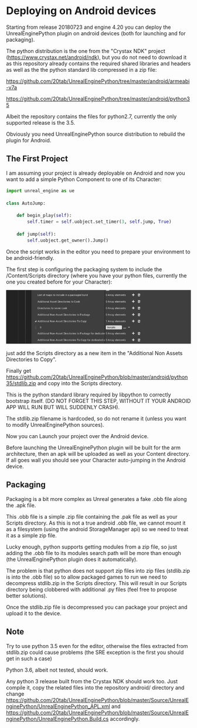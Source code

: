 # Deploying on Android devices

Starting from release 20180723 and engine 4.20 you can deploy the UnrealEnginePython plugin on android devices (both for launching and for packaging).

The python distribution is the one from the "Crystax NDK" project (https://www.crystax.net/android/ndk), but you do not need to download it as this repository
already contains the required shared libraries and headers as well as the the python standard lib compressed in a zip file:

https://github.com/20tab/UnrealEnginePython/tree/master/android/armeabi-v7a

https://github.com/20tab/UnrealEnginePython/tree/master/android/python35

Albeit the repository contains the files for python2.7, currently the only supported release is the 3.5.

Obviously you need UnrealEnginePython source distribution to rebuild the plugin for Android.

## The First Project

I am assuming your project is already deployable on Android and now you want to add a simple Python Component to one of its Character:

```python
import unreal_engine as ue

class AutoJump:

    def begin_play(self):
        self.timer = self.uobject.set_timer(3, self.jump, True)

    def jump(self):
        self.uobject.get_owner().Jump()
```

Once the script works in the editor you need to prepare your environment to be android-friendly.

The first step is configuring the packaging system to include the /Content/Scripts directory (where you have your python files, currently the one you created before for your Character):

![android_packaging](https://github.com/20tab/UnrealEnginePython/raw/master/docs/android_packaging.png)

just add the Scripts directory as a new item in the "Additional Non Assets Directories to Copy".

Finally get https://github.com/20tab/UnrealEnginePython/blob/master/android/python35/stdlib.zip and copy into the Scripts directory.

This is the python standard library required by libpython to correctly bootstrap itself. (DO NOT FORGET THIS STEP, WITHOUT IT YOUR ANDROID APP WILL RUN BUT WILL SUDDENLY CRASH).

The stdlib.zip filename is hardcoded, so do not rename it (unless you want to modify UnrealEnginePython sources).

Now you can Launch your project over the Android device.

Before launching the UnrealEnginePython plugin will be built for the arm architecture, then an apk will be uploaded as well as your Content directory. If all goes wall you should see your Character auto-jumping in the Android device.

## Packaging

Packaging is a bit more complex as Unreal generates a fake .obb file along the .apk file.

This .obb file is a simple .zip file containing the .pak file as well as your Scripts directory. As this is not a true android .obb file, we cannot mount it as a filesystem (using the android StorageManager api) so we need to treat it as a simple zip file.

Lucky enough, python supports getting modules from a zip file, so just adding the .obb file to its modules search path will be more than enough (the UnrealEnginePython plugin does it automatically).

The problem is that python does not support zip files into zip files (stdlib.zip is into the .obb file) so to allow packaged games to run we need to decompress stdlib.zip in the Scripts directory. This will result in our Scripts directory being clobbered with additional .py files (feel free to propose better solutions).

Once the stdlib.zip file is decompressed you can package your project and upload it to the device.

## Note

Try to use python 3.5 even for the editor, otherwise the files extracted from stdlib.zip could cause problems (the SRE exception is the first you should get in such a case)

Python 3.6, albeit not tested, should work.

Any python 3 release built from the Crystax NDK should work too. Just compile it, copy the related files into the repository android/ directory and change https://github.com/20tab/UnrealEnginePython/blob/master/Source/UnrealEnginePython/UnrealEnginePython_APL.xml and 
https://github.com/20tab/UnrealEnginePython/blob/master/Source/UnrealEnginePython/UnrealEnginePython.Build.cs accordingly.
